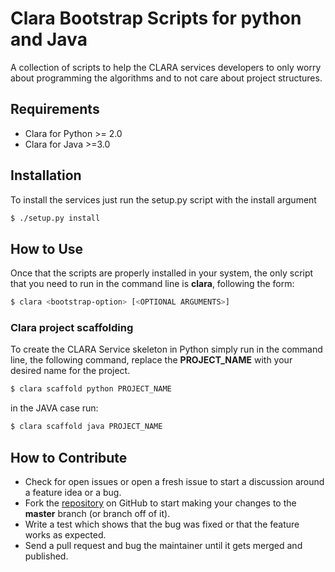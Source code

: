 # Clara Bootstrap Scripts for python and Java

A collection of scripts to help the CLARA services developers to only worry about programming the algorithms and to not
care about project structures.

## Requirements

* Clara for Python >= 2.0
* Clara for Java >=3.0

## Installation

To install the services just run the setup.py script with the install argument

```sh
$ ./setup.py install
```

## How to Use

Once that the scripts are properly installed in your system, the only script that you need to
run in the command line is **clara**, following the form:

```sh
$ clara <bootstrap-option> [<OPTIONAL ARGUMENTS>]
```

### Clara project scaffolding

To create the CLARA Service skeleton in Python simply run in the command line, the following command,
replace the **PROJECT_NAME** with your desired name for the project.

```sh
$ clara scaffold python PROJECT_NAME
```

in the JAVA case run:

```sh
$ clara scaffold java PROJECT_NAME
```

## How to Contribute

* Check for open issues or open a fresh issue to start a discussion around a feature idea or a bug.
* Fork the [repository](https://github.com/royarzun/clara-bootstrap) on GitHub to start making your changes to the **master** branch (or branch off of it).
* Write a test which shows that the bug was fixed or that the feature works as expected.
* Send a pull request and bug the maintainer until it gets merged and published.

